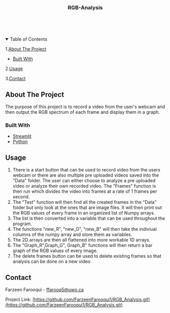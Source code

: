 <!-- PROJECT LOGO -->


  <h3 align="center">RGB-Analysis</h3>

  <p align="center">
    <br />
    <br />
    <br />
  
  </p>
</p>



<!-- TABLE OF CONTENTS -->
<details open="open">
  <summary>Table of Contents</summary>
  
1.<a href="#about-the-project">About The Project</a>
   <ul>
     <li><a href="#built-with">Built With</a></li>
   </ul>
   
2.<a href="#usage">Usage</a>
    
3.<a href="#contact">Contact</a>
    </li>
  </ol>
</details>



<!-- ABOUT THE PROJECT -->
## About The Project
The purpose of this project is to record a video from the user's webcam and then output the RGB spectrum of each frame and display them in a graph. 


### Built With

* [Streamlit](https://streamlit.io)
* [Python](https://www.python.org/downloads/)





<!-- USAGE EXAMPLES -->
## Usage

1. There is a start button that can be used to record video from the users webcam or there are also multiple pre uploaded videos saved into the "Data" folder. The user can either choose to analyze a pre uploaded video or analyze their own recorded video. The "Frames" function is then run which divides the video into frames at a rate of 1 frames per second.
2. The "Test" function will then find all the created frames in the "Data" folder but only look at the ones that are image files. It will then print out the RGB values of every frame in an organized list of Numpy arrays.
3. The list is then converted into a variable that can be used throughout the program. 
4. The functions "new_R", "new_G", "new_B" will then take the indiviual columns of the numpy array and store them as variables.
5. The 2D arrays are then all flattened into more workable 1D arrays.
6. The "Graph_R",Graph_G", Graph_B" functions will then return a bar graph of the RGB values of every image. 
7. The delete frames button can be used to delete existing frames so that analysis can be done on a new video




<!-- CONTACT -->
## Contact

Farzeen Farooqui - ffarooq5@uwo.ca

Project Link: [https://github.com/FarzeenFarooqui1/RGB_Analysis.git](https://github.com/FarzeenFarooqui1/RGB_Analysis.git)





